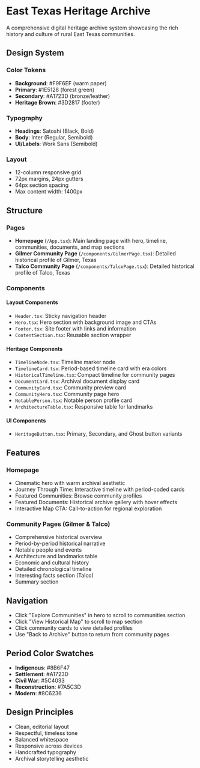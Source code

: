 # East Texas Heritage Archive

A comprehensive digital heritage archive system showcasing the rich history and culture of rural East Texas communities.

## Design System

### Color Tokens
- **Background**: #F9F6EF (warm paper)
- **Primary**: #1E5128 (forest green)
- **Secondary**: #A1723D (bronze/leather)
- **Heritage Brown**: #3D2817 (footer)

### Typography
- **Headings**: Satoshi (Black, Bold)
- **Body**: Inter (Regular, Semibold)
- **UI/Labels**: Work Sans (Semibold)

### Layout
- 12-column responsive grid
- 72px margins, 24px gutters
- 64px section spacing
- Max content width: 1400px

## Structure

### Pages
- **Homepage** (`/App.tsx`): Main landing page with hero, timeline, communities, documents, and map sections
- **Gilmer Community Page** (`/components/GilmerPage.tsx`): Detailed historical profile of Gilmer, Texas
- **Talco Community Page** (`/components/TalcoPage.tsx`): Detailed historical profile of Talco, Texas

### Components

#### Layout Components
- `Header.tsx`: Sticky navigation header
- `Hero.tsx`: Hero section with background image and CTAs
- `Footer.tsx`: Site footer with links and information
- `ContentSection.tsx`: Reusable section wrapper

#### Heritage Components
- `TimelineNode.tsx`: Timeline marker node
- `TimelineCard.tsx`: Period-based timeline card with era colors
- `HistoricalTimeline.tsx`: Compact timeline for community pages
- `DocumentCard.tsx`: Archival document display card
- `CommunityCard.tsx`: Community preview card
- `CommunityHero.tsx`: Community page hero
- `NotablePerson.tsx`: Notable person profile card
- `ArchitectureTable.tsx`: Responsive table for landmarks

#### UI Components
- `HeritageButton.tsx`: Primary, Secondary, and Ghost button variants

## Features

### Homepage
- Cinematic hero with warm archival aesthetic
- Journey Through Time: Interactive timeline with period-coded cards
- Featured Communities: Browse community profiles
- Featured Documents: Historical archive gallery with hover effects
- Interactive Map CTA: Call-to-action for regional exploration

### Community Pages (Gilmer & Talco)
- Comprehensive historical overview
- Period-by-period historical narrative
- Notable people and events
- Architecture and landmarks table
- Economic and cultural history
- Detailed chronological timeline
- Interesting facts section (Talco)
- Summary section

## Navigation

- Click "Explore Communities" in hero to scroll to communities section
- Click "View Historical Map" to scroll to map section
- Click community cards to view detailed profiles
- Use "Back to Archive" button to return from community pages

## Period Color Swatches

- **Indigenous**: #8B6F47
- **Settlement**: #A1723D
- **Civil War**: #5C4033
- **Reconstruction**: #7A5C3D
- **Modern**: #8C6236

## Design Principles

- Clean, editorial layout
- Respectful, timeless tone
- Balanced whitespace
- Responsive across devices
- Handcrafted typography
- Archival storytelling aesthetic
